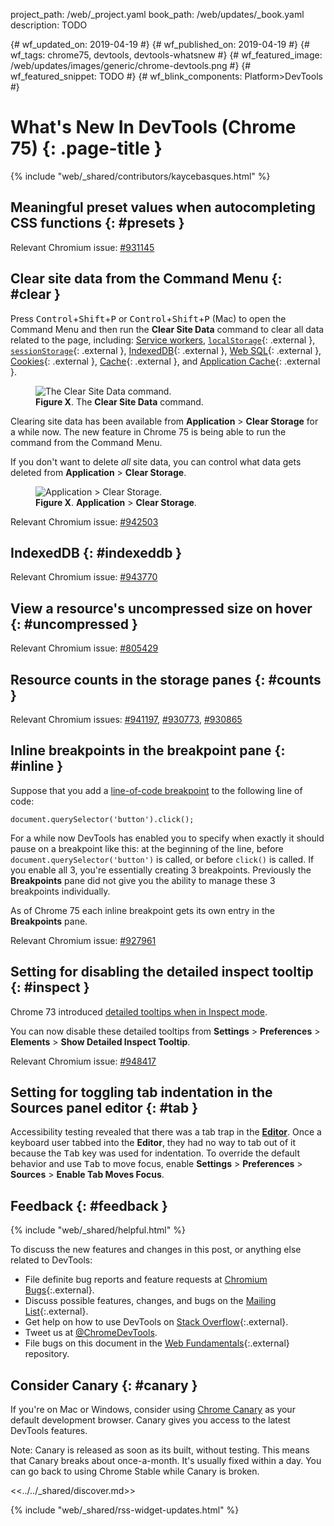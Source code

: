 project_path: /web/_project.yaml
book_path: /web/updates/_book.yaml
description: TODO

{# wf_updated_on: 2019-04-19 #}
{# wf_published_on: 2019-04-19 #}
{# wf_tags: chrome75, devtools, devtools-whatsnew #}
{# wf_featured_image: /web/updates/images/generic/chrome-devtools.png #}
{# wf_featured_snippet: TODO #}
{# wf_blink_components: Platform>DevTools #}

# What's New In DevTools (Chrome 75) {: .page-title }

{% include "web/_shared/contributors/kaycebasques.html" %}

## Meaningful preset values when autocompleting CSS functions {: #presets }

Relevant Chromium issue: [#931145](https://crbug.com/931145)

## Clear site data from the Command Menu {: #clear }

Press <kbd>Control</kbd>+<kbd>Shift</kbd>+<kbd>P</kbd> or
<kbd>Control</kbd>+<kbd>Shift</kbd>+<kbd>P</kbd> (Mac) to open the Command Menu
and then run the **Clear Site Data** command to clear all data related to the
page, including: [Service workers](/web/ilt/pwa/introduction-to-service-worker),
[`localStorage`](https://developer.mozilla.org/en-US/docs/Web/API/Window/localStorage){: .external },
[`sessionStorage`](https://developer.mozilla.org/en-US/docs/Web/API/Window/sessionStorage){: .external }, 
[IndexedDB](https://developer.mozilla.org/en-US/docs/Web/API/IndexedDB_API){: .external }, 
[Web SQL](https://www.w3.org/TR/webdatabase/){: .external }, 
[Cookies](https://developer.mozilla.org/en-US/docs/Web/HTTP/Cookies){: .external }, 
[Cache](https://developer.mozilla.org/en-US/docs/Web/API/Cache){: .external }, and
[Application Cache](https://developer.mozilla.org/en-US/docs/Web/HTML/Using_the_application_cache){: .external }.

<figure>
  <img src="/web/updates/images/2019/04/clearsitedata.png"
       alt="The Clear Site Data command."/>
  <figcaption>
    <b>Figure X</b>. The <b>Clear Site Data</b> command.
  </figcaption>
</figure>

Clearing site data has been available from **Application** > **Clear Storage** for a while now.
The new feature in Chrome 75 is being able to run the command from the Command Menu.

If you don't want to delete *all* site data, you can control what data gets deleted from
**Application** > **Clear Storage**.

<figure>
  <img src="/web/updates/images/2019/04/clearstoragepane.png"
       alt="Application > Clear Storage."/>
  <figcaption>
    <b>Figure X</b>. <b>Application</b> &gt; <b>Clear Storage</b>.
  </figcaption>
</figure>

Relevant Chromium issue: [#942503](https://crbug.com/942503)

## IndexedDB {: #indexeddb }

Relevant Chromium issue: [#943770](https://crbug.com/943770)

## View a resource's uncompressed size on hover {: #uncompressed }

Relevant Chromium issue: [#805429](https://crbug.com/805429)

## Resource counts in the storage panes {: #counts }

Relevant Chromium issues: [#941197](https://crbug.com/941197), [#930773](https://crbug.com/930773), [#930865](https://crbug.com/930865)

## Inline breakpoints in the breakpoint pane {: #inline }

Suppose that you add a [line-of-code breakpoint](/web/tools/chrome-devtools/javascript/breakpoints#loc) to the following
line of code:

    document.querySelector('button').click();

For a while now DevTools has enabled you to specify when exactly it should pause on a breakpoint like this: at the
beginning of the line, before `document.querySelector('button')` is called, or before `click()` is called. If you enable
all 3, you're essentially creating 3 breakpoints. Previously the **Breakpoints** pane did not give you the ability to
manage these 3 breakpoints individually.

As of Chrome 75 each inline breakpoint gets its own entry in the **Breakpoints** pane.

Relevant Chromium issue: [#927961](https://crbug.com/927961)

## Setting for disabling the detailed inspect tooltip {: #inspect }

[inspect]: /web/updates/2019/01/devtools#inspect

Chrome 73 introduced [detailed tooltips when in Inspect mode][inspect].

You can now disable these detailed tooltips from **Settings** > **Preferences** > **Elements** > **Show Detailed Inspect Tooltip**.

Relevant Chromium issue: [#948417](https://crbug.com/948417)

## Setting for toggling tab indentation in the Sources panel editor {: #tab }

[editor]: /web/tools/chrome-devtools/sources#edit

Accessibility testing revealed that there was a tab trap in the [**Editor**][editor]. Once a keyboard user tabbed
into the **Editor**, they had no way to tab out of it because the <kbd>Tab</kbd> key was used for indentation.
To override the default behavior and use <kbd>Tab</kbd> to move focus, enable **Settings** > **Preferences** >
**Sources** > **Enable Tab Moves Focus**.

<!-- https://chromium.googlesource.com/chromium/src/+/27ff38b767bc1659a596830b864acf60850e6bd0 -->

## Feedback {: #feedback }

[ML]: https://groups.google.com/forum/#!forum/google-chrome-developer-tools
[WF]: https://github.com/google/webfundamentals/issues/new
[SO]: https://stackoverflow.com/questions/tagged/google-chrome-devtools

{% include "web/_shared/helpful.html" %}

To discuss the new features and changes in this post, or anything else related to DevTools:

* File definite bug reports and feature requests at [Chromium Bugs](https://crbug.com){:.external}.
* Discuss possible features, changes, and bugs on the [Mailing List][ML]{:.external}.
* Get help on how to use DevTools on [Stack Overflow][SO]{:.external}.
* Tweet us at [@ChromeDevTools](https://twitter.com/chromedevtools).
* File bugs on this document in the [Web Fundamentals][WF]{:.external} repository.

## Consider Canary {: #canary }

[canary]: https://www.google.com/chrome/browser/canary.html

If you're on Mac or Windows, consider using [Chrome Canary][canary] as your default
development browser. Canary gives you access to the latest DevTools features.

Note: Canary is released as soon as its built, without testing. This means that Canary
breaks about once-a-month. It's usually fixed within a day. You can go back to using Chrome
Stable while Canary is broken.

<<../../_shared/discover.md>>

{% include "web/_shared/rss-widget-updates.html" %}
